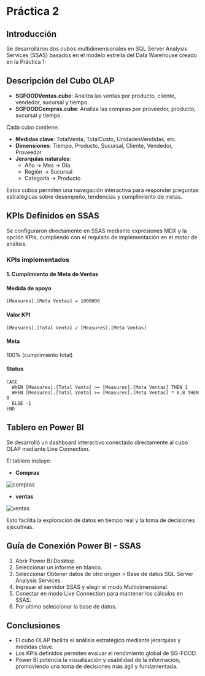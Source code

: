 # Práctica 2 

## Introducción 

Se desarrollaron dos cubos multidimensionales en SQL Server Analysis Services (SSAS) basados en el modelo estrella del Data Warehouse creado en la Práctica 1:

## Descripción del Cubo OLAP

- **SGFOODVentas.cube**: Analiza las ventas por producto, cliente, vendedor, sucursal y tiempo.
- **SGFOODCompras.cube**: Analiza las compras por proveedor, producto, sucursal y tiempo.

Cada cubo contiene:
- **Medidas clave**: TotalVenta, TotalCosto, UnidadesVendidas, etc.
- **Dimensiones**: Tiempo, Producto, Sucursal, Cliente, Vendedor, Proveedor
- **Jerarquías naturales**:
  - Año → Mes → Día
  - Región → Sucursal
  - Categoría → Producto

Estos cubos permiten una navegación interactiva para responder preguntas estratégicas sobre desempeño, tendencias y cumplimiento de metas.


## KPIs Definidos en SSAS

Se configuraron directamente en SSAS mediante expresiones MDX y la opción KPIs, cumpliendo con el requisito de implementación en el motor de análisis.

### KPIs implementados

#### 1. Cumplimiento de Meta de Ventas

#### Medida de apoyo

```
[Measures].[Meta Ventas] = 1000000
```

#### Valor KPI

```
[Measures].[Total Venta] / [Measures].[Meta Ventas]
```

#### Meta 

100% (cumplimiento total)

#### Status

```
CASE 
  WHEN [Measures].[Total Venta] >= [Measures].[Meta Ventas] THEN 1
  WHEN [Measures].[Total Venta] >= [Measures].[Meta Ventas] * 0.8 THEN 0
  ELSE -1
END
```

## Tablero en Power BI

Se desarrolló un dashboard interactivo conectado directamente al cubo OLAP mediante Live Connection.

El tablero incluye:

* **Compras**

![compras](/Practica_2/imgs/compras.png)

* **ventas**

![ventas](/Practica_2/imgs/ventas.png)


Esto facilita la exploración de datos en tiempo real y la toma de decisiones ejecutivas.

## Guía de Conexión Power BI - SSAS

1. Abrir Power BI Desktop.
2. Seleccionar un informe en blanco.
3. Seleccionar Obtener datos de otro origen > Base de datos SQL Server Analysis Services.
4. Ingresar el servidor SSAS y elegir el modo Multidimensional.
5. Conectar en modo Live Connection para mantener los cálculos en SSAS.
6. Por ultimo seleccionar la base de datos.

## Conclusiones
- El cubo OLAP facilita el análisis estratégico mediante jerarquías y medidas clave.  
- Los KPIs definidos permiten evaluar el rendimiento global de SG-FOOD.  
- Power BI potencia la visualización y usabilidad de la información, promoviendo una toma de decisiones más ágil y fundamentada.  
